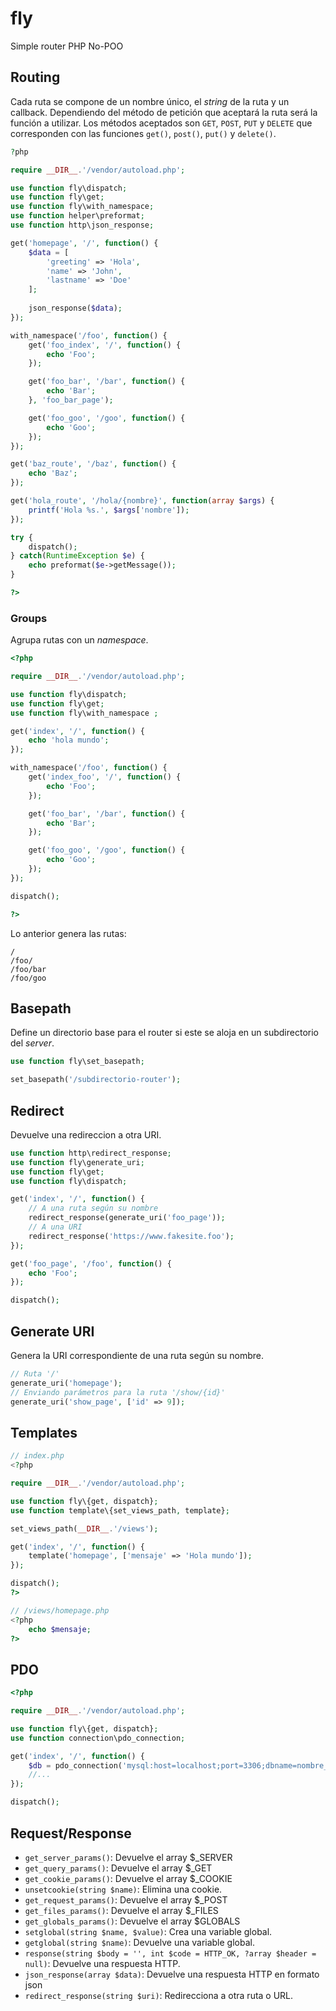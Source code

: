 # fly
 Simple router PHP No-POO

## Routing

Cada ruta se compone de un nombre único, el *string* de la ruta y un callback. Dependiendo del método de petición que aceptará la ruta será la función a utilizar. Los métodos aceptados son `GET`, `POST`, `PUT` y `DELETE` que corresponden con las funciones `get()`, `post()`, `put()` y `delete()`.

```php
?php

require __DIR__.'/vendor/autoload.php';

use function fly\dispatch;
use function fly\get;
use function fly\with_namespace;
use function helper\preformat;
use function http\json_response;

get('homepage', '/', function() {
    $data = [
        'greeting' => 'Hola',
        'name' => 'John',
        'lastname' => 'Doe'
    ];
    
    json_response($data);
});

with_namespace('/foo', function() {
    get('foo_index', '/', function() {
        echo 'Foo';
    });

    get('foo_bar', '/bar', function() {
        echo 'Bar';
    }, 'foo_bar_page');

    get('foo_goo', '/goo', function() {
        echo 'Goo';
    });
});

get('baz_route', '/baz', function() {
    echo 'Baz';
});

get('hola_route', '/hola/{nombre}', function(array $args) {
    printf('Hola %s.', $args['nombre']);
});

try {
    dispatch();
} catch(RuntimeException $e) {
    echo preformat($e->getMessage());
}

?>
```

### Groups

Agrupa rutas con un *namespace*.

```php
<?php

require __DIR__.'/vendor/autoload.php';

use function fly\dispatch;
use function fly\get;
use function fly\with_namespace ;

get('index', '/', function() {
    echo 'hola mundo';
});

with_namespace('/foo', function() {
    get('index_foo', '/', function() {
        echo 'Foo';
    });

    get('foo_bar', '/bar', function() {
        echo 'Bar';
    });

    get('foo_goo', '/goo', function() {
        echo 'Goo';
    });
});

dispatch();

?>
```

Lo anterior genera las rutas:

```
/
/foo/
/foo/bar
/foo/goo
```

## Basepath

Define un directorio base para el router si este se aloja en un subdirectorio del *server*.

```php
use function fly\set_basepath;

set_basepath('/subdirectorio-router');
```

## Redirect

Devuelve una redireccion a otra URI.

```php
use function http\redirect_response;
use function fly\generate_uri;
use function fly\get;
use function fly\dispatch;

get('index', '/', function() {
    // A una ruta según su nombre
    redirect_response(generate_uri('foo_page'));
    // A una URI
    redirect_response('https://www.fakesite.foo');
});

get('foo_page', '/foo', function() {
    echo 'Foo';
});

dispatch();
```

## Generate URI

Genera la URI correspondiente de una ruta según su nombre.

```php
// Ruta '/'
generate_uri('homepage');
// Enviando parámetros para la ruta '/show/{id}'
generate_uri('show_page', ['id' => 9]);
```

## Templates

```php
// index.php
<?php

require __DIR__.'/vendor/autoload.php';

use function fly\{get, dispatch};
use function template\{set_views_path, template};

set_views_path(__DIR__.'/views');

get('index', '/', function() {
    template('homepage', ['mensaje' => 'Hola mundo']);
});

dispatch();
?>
```

```php
// /views/homepage.php
<?php
    echo $mensaje;
?>
```

## PDO

```php
<?php

require __DIR__.'/vendor/autoload.php';

use function fly\{get, dispatch};
use function connection\pdo_connection;

get('index', '/', function() {
	$db = pdo_connection('mysql:host=localhost;port=3306;dbname=nombre_bd;charset=utf8', 'nombre_usuario', 'clave_acceso', [/*...opciones...*/]);
    //...
});

dispatch();
```

## Request/Response

- `get_server_params()`: Devuelve el array $_SERVER
- `get_query_params()`: Devuelve el array $_GET
- `get_cookie_params()`: Devuelve el array $_COOKIE
- `unsetcookie(string $name)`: Elimina una cookie.
- `get_request_params()`: Devuelve el array $_POST
- `get_files_params()`: Devuelve el array $_FILES
- `get_globals_params()`: Devuelve el array $GLOBALS
- `setglobal(string $name, $value)`: Crea una variable global.
- `getglobal(string $name)`: Devuelve una variable global.
- `response(string $body = '', int $code = HTTP_OK, ?array $header = null)`: Devuelve una respuesta HTTP.
- `json_response(array $data)`: Devuelve una respuesta HTTP en formato json
- `redirect_response(string $uri)`: Redirecciona a otra ruta o URL.




